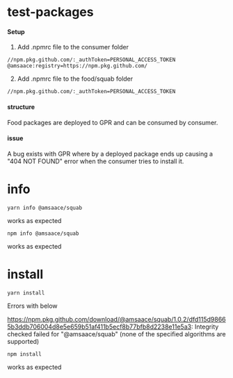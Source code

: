 # test-packages

#### Setup

1. Add .npmrc file to the consumer folder

`
//npm.pkg.github.com/:_authToken=PERSONAL_ACCESS_TOKEN  
@amsaace:registry=https://npm.pkg.github.com/
`

2. Add .npmrc file to the food/squab folder

`//npm.pkg.github.com/:_authToken=PERSONAL_ACCESS_TOKEN`


#### structure

Food packages are deployed to GPR and can be consumed by 
consumer.

#### issue

A bug exists with GPR where by a deployed package ends up causing 
a "404 NOT FOUND" error when the consumer tries to install it.

info
====
`yarn info @amsaace/squab`

works as expected

`npm info @amsaace/squab`

works as expected


install
=======

`yarn install`

Errors with below

https://npm.pkg.github.com/download/@amsaace/squab/1.0.2/dfd115d98665b3ddb706004d8e5e659b51af411b5ecf8b77bfb8d2238e11e5a3: Integrity checked failed for "@amsaace/squab" (none of the specified algorithms are supported)

`npm install`

works as expected

